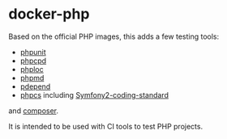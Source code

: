 # docker-php

Based on the official PHP images, this adds a few testing tools:

* [phpunit][1]
* [phpcpd][2]
* [phploc][3]
* [phpmd][4]
* [pdepend][5]
* [phpcs][6] including [Symfony2-coding-standard][8]

and [composer][7].

It is intended to be used with CI tools to test PHP projects.

[1]: https://phpunit.de/
[2]: https://github.com/sebastianbergmann/phpcpd
[3]: https://github.com/sebastianbergmann/phploc
[4]: https://phpmd.org/
[5]: https://phpunit.de/
[6]: https://github.com/squizlabs/PHP_CodeSniffer
[7]: https://getcomposer.org/
[8]: https://github.com/djoos/Symfony2-coding-standard
